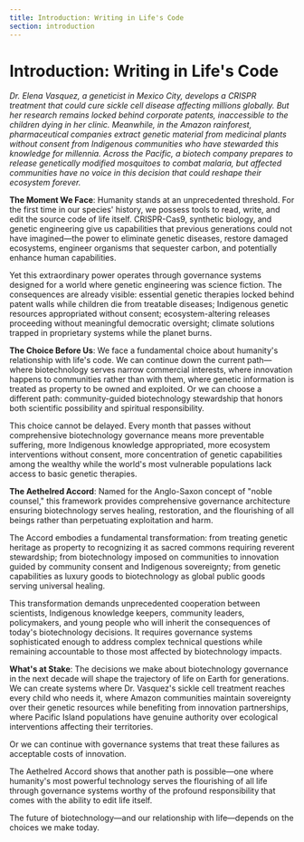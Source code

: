 ```yaml
---
title: Introduction: Writing in Life's Code
section: introduction
---
```


# Introduction: Writing in Life's Code

*Dr. Elena Vasquez, a geneticist in Mexico City, develops a CRISPR treatment that could cure sickle cell disease affecting millions globally. But her research remains locked behind corporate patents, inaccessible to the children dying in her clinic. Meanwhile, in the Amazon rainforest, pharmaceutical companies extract genetic material from medicinal plants without consent from Indigenous communities who have stewarded this knowledge for millennia. Across the Pacific, a biotech company prepares to release genetically modified mosquitoes to combat malaria, but affected communities have no voice in this decision that could reshape their ecosystem forever.*

**The Moment We Face**: Humanity stands at an unprecedented threshold. For the first time in our species' history, we possess tools to read, write, and edit the source code of life itself. CRISPR-Cas9, synthetic biology, and genetic engineering give us capabilities that previous generations could not have imagined—the power to eliminate genetic diseases, restore damaged ecosystems, engineer organisms that sequester carbon, and potentially enhance human capabilities.

Yet this extraordinary power operates through governance systems designed for a world where genetic engineering was science fiction. The consequences are already visible: essential genetic therapies locked behind patent walls while children die from treatable diseases; Indigenous genetic resources appropriated without consent; ecosystem-altering releases proceeding without meaningful democratic oversight; climate solutions trapped in proprietary systems while the planet burns.

**The Choice Before Us**: We face a fundamental choice about humanity's relationship with life's code. We can continue down the current path—where biotechnology serves narrow commercial interests, where innovation happens to communities rather than with them, where genetic information is treated as property to be owned and exploited. Or we can choose a different path: community-guided biotechnology stewardship that honors both scientific possibility and spiritual responsibility.

This choice cannot be delayed. Every month that passes without comprehensive biotechnology governance means more preventable suffering, more Indigenous knowledge appropriated, more ecosystem interventions without consent, more concentration of genetic capabilities among the wealthy while the world's most vulnerable populations lack access to basic genetic therapies.

**The Aethelred Accord**: Named for the Anglo-Saxon concept of "noble counsel," this framework provides comprehensive governance architecture ensuring biotechnology serves healing, restoration, and the flourishing of all beings rather than perpetuating exploitation and harm.

The Accord embodies a fundamental transformation: from treating genetic heritage as property to recognizing it as sacred commons requiring reverent stewardship; from biotechnology imposed on communities to innovation guided by community consent and Indigenous sovereignty; from genetic capabilities as luxury goods to biotechnology as global public goods serving universal healing.

This transformation demands unprecedented cooperation between scientists, Indigenous knowledge keepers, community leaders, policymakers, and young people who will inherit the consequences of today's biotechnology decisions. It requires governance systems sophisticated enough to address complex technical questions while remaining accountable to those most affected by biotechnology impacts.

**What's at Stake**: The decisions we make about biotechnology governance in the next decade will shape the trajectory of life on Earth for generations. We can create systems where Dr. Vasquez's sickle cell treatment reaches every child who needs it, where Amazon communities maintain sovereignty over their genetic resources while benefiting from innovation partnerships, where Pacific Island populations have genuine authority over ecological interventions affecting their territories.

Or we can continue with governance systems that treat these failures as acceptable costs of innovation.

The Aethelred Accord shows that another path is possible—one where humanity's most powerful technology serves the flourishing of all life through governance systems worthy of the profound responsibility that comes with the ability to edit life itself.

The future of biotechnology—and our relationship with life—depends on the choices we make today.
